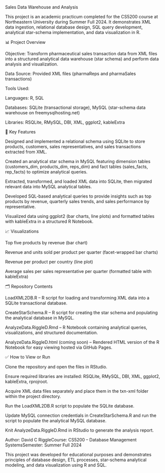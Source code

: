Sales Data Warehouse and Analysis

This project is an academic practicum completed for the CS5200 course at Northeastern University during Summer Full 2024. It demonstrates XML data ingestion, relational database design, SQL query development, analytical star-schema implementation, and data visualization in R.

📊 Project Overview

Objective: Transform pharmaceutical sales transaction data from XML files into a structured analytical data warehouse (star schema) and perform data analysis and visualization.

Data Source: Provided XML files (pharmaReps and pharmaSales transactions)

Tools Used:

Languages: R, SQL

Databases: SQLite (transactional storage), MySQL (star-schema data warehouse on freemysqlhosting.net)

Libraries: RSQLite, RMySQL, DBI, XML, ggplot2, kableExtra

🔧 Key Features

Designed and implemented a relational schema using SQLite to store products, customers, sales representatives, and sales transactions extracted from XML.

Created an analytical star schema in MySQL featuring dimension tables (customers_dim, products_dim, reps_dim) and fact tables (sales_facts, rep_facts) to optimize analytical queries.

Extracted, transformed, and loaded XML data into SQLite, then migrated relevant data into MySQL analytical tables.

Developed SQL-based analytical queries to provide insights such as top products by revenue, quarterly sales trends, and sales performance by representative.

Visualized data using ggplot2 (bar charts, line plots) and formatted tables with kableExtra in a structured R Notebook.

📈 Visualizations

Top five products by revenue (bar chart)

Revenue and units sold per product per quarter (facet-wrapped bar charts)

Revenue per product per country (line plot)

Average sales per sales representative per quarter (formatted table with kableExtra)

🗂 Repository Contents

LoadXML2DB.R – R script for loading and transforming XML data into a SQLite transactional database.

CreateStarSchema.R – R script for creating the star schema and populating the analytical database in MySQL.

AnalyzeData.RiggleD.Rmd – R Notebook containing analytical queries, visualizations, and structured documentation.

AnalyzeData.RiggleD.html (coming soon) – Rendered HTML version of the R Notebook for easy viewing hosted via GitHub Pages.

✅ How to View or Run

Clone the repository and open the files in RStudio.

Ensure required libraries are installed: RSQLite, RMySQL, DBI, XML, ggplot2, kableExtra, rprojroot.

Acquire XML data files separately and place them in the txn-xml folder within the project directory.

Run the LoadXML2DB.R script to populate the SQLite database.

Update MySQL connection credentials in CreateStarSchema.R and run the script to populate the analytical MySQL database.

Knit AnalyzeData.RiggleD.Rmd in RStudio to generate the analysis report.

Author: David C RiggleCourse: CS5200 – Database Management SystemsSemester: Summer Full 2024

This project was developed for educational purposes and demonstrates principles of database design, ETL processes, star-schema analytical modeling, and data visualization using R and SQL.


